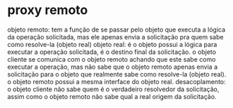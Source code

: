 # proxy remoto

objeto remoto: tem a função de se passar pelo objeto que executa a lógica da operação solicitada, mas ele apenas envia a solicitação pra quem sabe como resolve-la (objeto real)
objeto real: é o objeto possui a lógica para executar a operação solicitada, é o destino final da solicitação.
o objeto cliente se comunica com o objeto remoto achando que este sabe como executar a operação, mas não sabe que o objeto remoto apenas envia a solicitação para
o objeto que realmente sabe como resolve-la (objeto real).
o objeto remoto possui a mesma interface do objeto real.
desacoplamento: o objeto cliente não sabe quem é o verdadeiro resolvedor da solicitação, assim como o objeto remoto não sabe qual a real origem da solicitação.
